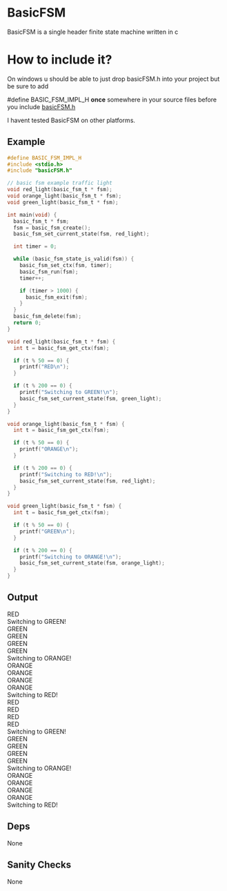 # BasicFSM
BasicFSM is a single header finite state machine written in c
# How to include it?
On windows u should be able to just drop basicFSM.h into your project but be sure to add 

#define BASIC_FSM_IMPL_H **once** somewhere in your source files before you include [basicFSM.h](https://raw.githubusercontent.com/HeatXD/BasicFSM/master/src/basicFSM.h)

I havent tested BasicFSM on other platforms.
## Example
```c
#define BASIC_FSM_IMPL_H
#include <stdio.h>
#include "basicFSM.h"

// basic fsm example traffic light
void red_light(basic_fsm_t * fsm);
void orange_light(basic_fsm_t * fsm);
void green_light(basic_fsm_t * fsm);

int main(void) {
  basic_fsm_t * fsm;
  fsm = basic_fsm_create();
  basic_fsm_set_current_state(fsm, red_light);

  int timer = 0;

  while (basic_fsm_state_is_valid(fsm)) {
    basic_fsm_set_ctx(fsm, timer);
    basic_fsm_run(fsm);
    timer++;

    if (timer > 1000) {
      basic_fsm_exit(fsm);
    }
  }
  basic_fsm_delete(fsm);
  return 0;
}

void red_light(basic_fsm_t * fsm) {
  int t = basic_fsm_get_ctx(fsm);

  if (t % 50 == 0) {
    printf("RED\n");
  }

  if (t % 200 == 0) {
    printf("Switching to GREEN!\n");
    basic_fsm_set_current_state(fsm, green_light);
  }
}

void orange_light(basic_fsm_t * fsm) {
  int t = basic_fsm_get_ctx(fsm);

  if (t % 50 == 0) {
    printf("ORANGE\n");
  }

  if (t % 200 == 0) {
    printf("Switching to RED!\n");
    basic_fsm_set_current_state(fsm, red_light);
  }
}

void green_light(basic_fsm_t * fsm) {
  int t = basic_fsm_get_ctx(fsm);

  if (t % 50 == 0) {
    printf("GREEN\n");
  }

  if (t % 200 == 0) {
    printf("Switching to ORANGE!\n");
    basic_fsm_set_current_state(fsm, orange_light);
  }
}
```
## Output
RED\
Switching to GREEN!\
GREEN\
GREEN\
GREEN\
GREEN\
Switching to ORANGE!\
ORANGE\
ORANGE\
ORANGE\
ORANGE\
Switching to RED!\
RED\
RED\
RED\
RED\
Switching to GREEN!\
GREEN\
GREEN\
GREEN\
GREEN\
Switching to ORANGE!\
ORANGE\
ORANGE\
ORANGE\
ORANGE\
Switching to RED!
## Deps
None
## Sanity Checks 
None
